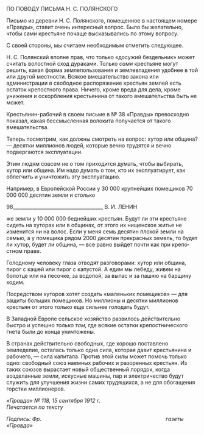 ПО ПОВОДУ ПИСЬМА Н. С. ПОЛЯНСКОГО

Письмо из деревни Н. С. Полянского, помещенное в настоящем номере «Правды», ставит очень интересный вопрос. Было бы желательно, чтобы сами крестьяне почаще высказывались по этому вопросу.

С своей стороны, мы считаем необходимым отметить следующее.

Н. С. Полянский вполне прав, что только «досужий бездельник» может считать во­лостной сход дураками. Только _сами_ крестьяне могут решить, какая форма землеполь­зования и землевладения удобнее в той или другой местности. Всякое вмешательство закона или администрации в свободное распоряжение крестьян землей есть остаток крепостного права. Ничего, кроме вреда для дела, кроме унижения и оскорбления кре­стьянина от такого вмешательства быть не может.

Крестьянин-рабочий в своем письме в № 38 «Правды» превосходно показал, какая бессмысленная волокита получается от такого вмешательства.

Теперь посмотрим, как должны смотреть на вопрос: хутор или община? — десятки миллионов людей, которые вечно трудятся и вечно подвергаются эксплуатации.

Этим людям совсем не о том приходится думать, чтобы выбирать, хутор или общи­на. Им надо думать о том, кто их эксплуатирует, как облегчить и уничтожить эту экс­плуатацию.

Например, в Европейской России у 30 000 крупнейших помещиков 70 000 000 деся­тин земли и столько

  

98_____________________________________ В. И. ЛЕНИН

же земли у 10 000 000 беднейших крестьян. Будут ли эти крестьяне сидеть на хуторах или в общинах, от этого их нищенское житье не изменится ни на волос. Если у меня семь десятин плохой земли на семью, а у помещика рядом 2000 десятин прекрасных земель, то будет ли хутор, будет ли община, — все равно выйдет почти как при крепо­стном праве.

Голодному человеку глаза отводят разговорами: хутор или община, пирог с кашей или пирог с капустой. А едим мы лебеду, живем на болотце или на песочке, за водопой, за выпас и за пашню на барщину ходим.

Посредством хуторов хотят создать «маленьких помещиков» — для защиты боль­ших помещиков. Но миллионы и десятки миллионов крестьян от этого только еще сильнее голодать будут.

В Западной Европе сельское хозяйство развилось действительно быстро и успешно _только там,_ где всякие остатки крепостнического гнета были до конца уничтожены.

В странах действительно свободных, где хорошо поставлено земледелие, осталась только одна сила, которая давит крестьянина и рабочего, — сила капитала. Против этой силы может помочь только одно: свободный союз наемных рабочих и разоренных кре­стьян. Из таких союзов вырастает новый общественный порядок, когда возделанные земли, искусные машины, пар и электричество будут служить для улучшения жизни самих трудящихся, а не для обогащения горстки миллионеров.

_«Правда» № 118, 15 сентября 1912 г.                                                        Печатается по тексту_

_Подпись: Фр.                                                                                   газеты «Правда»_